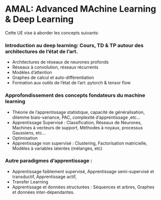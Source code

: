 # AMAL: Advanced MAchine Learning & Deep Learning

Cette UE vise à aborder les concepts suivants:

### Introduction au deep learning: Cours, TD & TP autour des architectures de l’état de l’art.
* Architectures de réseaux de neurones profonds
* Réseaux à convolution, réseaux récurrents
* Modèles d’attention
* Graphes de calcul et auto-différentiation
* Formation aux outils de l’état de l’art: pytorch & tensor flow

### Approfondissement des concepts fondateurs du machine learning
* Théorie de l’apprentissage statistique, capacité de généralisation, dilemme biais-variance, PAC, complexité d’apprentissage ,etc…
* Apprentissage Supervisé : Classification, Réseaux de Neurones, Machines à vecteurs de support, Méthodes à noyaux, processus Gaussiens, etc…
* Optimisation
* Apprentissage non supervisé : Clustering, Factorisation matricielle, Modèles à variables latentes (mélanges, etc)


### Autre paradigmes d’apprentissage :
* Apprentissage faiblement supervisé, Apprentissage semi-supervisé et transductif, Apprentissage actif,
* Transfer Learning
* Apprentissage et données structurées : Séquences et arbres, Graphes et données inter-dépendantes.
